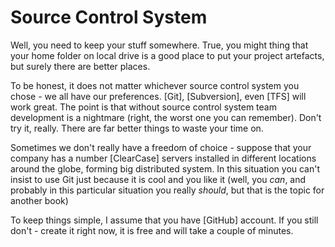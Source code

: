 # Source Control System

Well, you need to keep your stuff somewhere. True, you might thing that your
home folder on local drive is a good place to put your project artefacts, but
surely there are better places.

To be honest, it does not matter whichever source control system you chose - we all have our preferences. [Git], [Subversion], even [TFS] will work great. The point is that without source control system team development is a nightmare (right, the worst one you can remember). Don't try it, really. There are far better things to waste your time on.

Sometimes we don't really have a freedom of choice - suppose that your company has a number [ClearCase] servers installed in different locations around the globe, forming big distributed system. In this situation you can't insist to use Git just because it is cool and you like it (well, you *can*, and probably in this particular situation you really *should*, but that is the topic for another book)

To keep things simple, I assume that you have [GitHub] account. If you still don't - create it right now, it is free and will take a couple of minutes.
